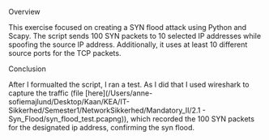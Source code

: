 Overview

This exercise focused on creating a SYN flood attack using Python and Scapy. The script sends 100 SYN packets to 10 selected IP addresses while spoofing the source IP address. Additionally, it uses at least 10 different source ports for the TCP packets.


Conclusion

After I formualted the script, I ran a test. As I did that I used wireshark to capture the traffic (file [here](/Users/anne-sofiemajlund/Desktop/Kaan/KEA/IT-Sikkerhed/Semester1/NetworkSikkerhed/Mandatory_II/2.1 - Syn_Flood/syn_flood_test.pcapng)), which recorded the 100 SYN packets for the designated ip address, confirming the syn flood.


